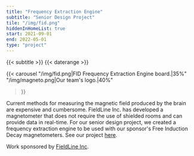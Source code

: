 ```yaml
---
title: "Frequency Extraction Engine"
subtitle: "Senior Design Project"
tile: "/img/fid.png"
hiddenInHomeList: true
start: 2021-09-01
end: 2022-05-01
type: "project"
---
```


{{< subtitle >}}
{{< daterange >}}

{{< carousel
    "/img/fid.png|FID Frequency Extraction Engine board.|35%"
    "/img/magneto.png|Our team's logo.|40%"
>}}


Current methods for measuring the magnetic field produced by the brain are expensive and cumbersome. FieldLine Inc. has developed a magnetometer that does not require the use of shielded rooms and can provide data in real-time. For our senior design project, we created a frequency extraction engine to be used with our sponsor's Free Induction Decay magnetometers. See our project [here](https://www.colorado.edu/ecee/fid-frequency-extraction-engine). 

Work sponsored by [FieldLine Inc](https://fieldlineinc.com/).